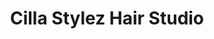 ---
title: "Cilla Stylez Hair Studio"
url: /corpus-christi/cilla-stylez-hair-studio/
shop: Friseur
---
